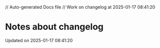 // Auto-generated Docs file
// Work on changelog at 2025-01-17 08:41:20
# Notes about changelog
Updated on 2025-01-17 08:41:20
